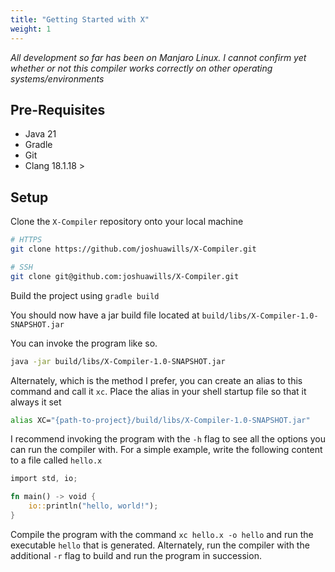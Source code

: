 ```yaml
---
title: "Getting Started with X"
weight: 1
---
```


*All development so far has been on Manjaro Linux. I cannot confirm yet whether or not this compiler
works correctly on other operating systems/environments*

## Pre-Requisites

- Java 21
- Gradle
- Git
- Clang 18.1.18 >

## Setup

Clone the `X-Compiler` repository onto your local machine

```bash
# HTTPS
git clone https://github.com/joshuawills/X-Compiler.git

# SSH
git clone git@github.com:joshuawills/X-Compiler.git
```

Build the project using `gradle build`

You should now have a jar build file located at `build/libs/X-Compiler-1.0-SNAPSHOT.jar`

You can invoke the program like so.

```bash
java -jar build/libs/X-Compiler-1.0-SNAPSHOT.jar
```

Alternately, which is the method I prefer, you can create an alias to this command and call it `xc`.
Place the alias in your shell startup file so that it always it set

```bash
alias XC="{path-to-project}/build/libs/X-Compiler-1.0-SNAPSHOT.jar" 
```

I recommend invoking the program with the `-h` flag to see all the options you can run the compiler
with. For a simple example, write the following content to a file called `hello.x`

```Rust
import std, io;

fn main() -> void {
    io::println("hello, world!");
}
```

Compile the program with the command `xc hello.x -o hello` and run the executable `hello` that is 
generated. Alternately, run the compiler with the additional `-r` flag to build and run the program
in succession.